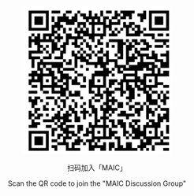 <div align="center">
<img src="./wechat_QR.png" width="60%"/>



<p> 扫码加入「MAIC」 </p>
<p> Scan the QR code to join the "MAIC Discussion Group" </p>
</div>
